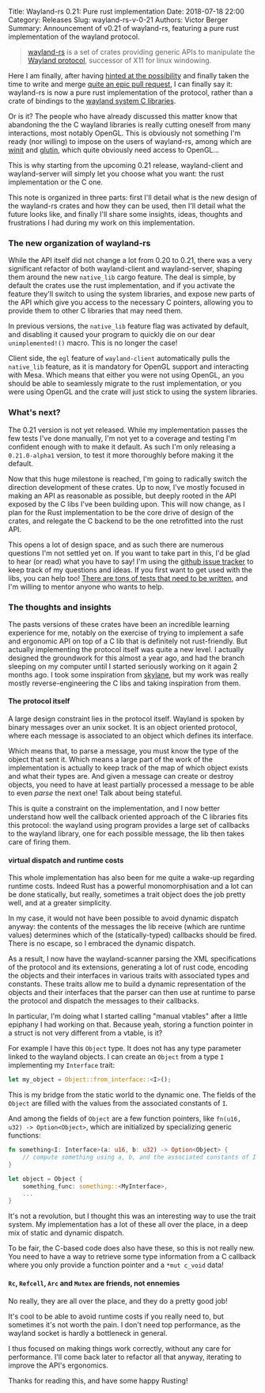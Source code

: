 Title: Wayland-rs 0.21: Pure rust implementation
Date: 2018-07-18 22:00
Category: Releases
Slug: wayland-rs-v-0-21
Authors: Victor Berger
Summary: Announcement of v0.21 of wayland-rs, featuring a pure rust implementation of the wayland protocol.

> [wayland-rs](https://github.com/Smithay/wayland-rs) is a set of crates providing generic APIs to
> manipulate the [Wayland protocol](https://en.wikipedia.org/wiki/Wayland_(display_server_protocol)), 
> successor of X11 for linux windowing.

Here I am finally, after having
[hinted at the possibility](https://github.com/Smithay/wayland-rs/pull/165) and finally taken the
time to write and merge [quite an epic pull request](https://github.com/Smithay/wayland-rs/pull/170),
I can finally say it: wayland-rs is now a pure rust implementation of the protocol, rather than a
crate of bindings to the [wayland system C libraries](https://gitlab.freedesktop.org/wayland/wayland).

Or is it? The people who have already discussed this matter know that abandoning the the C wayland
libraries is really cutting oneself from many interactions, most notably OpenGL. This is obviously not
something I'm ready (nor willing) to impose on the users of wayland-rs, among which are
[winit](https://github.com/tomaka/winit) and [glutin](https://github.com/tomaka/glutin), which quite 
obviously need access to OpenGL...

This is why starting from the upcoming 0.21 release, wayland-client and wayland-server will simply let
you choose what you want: the rust implementation or the C one.

This note is organized in three parts: first I'll detail what is the new design of the wayland-rs 
crates and how they can be used, then I'll detail what the future looks like, and finally I'll share
some insights, ideas, thoughts and frustrations I had during my work on this implementation.

### The new organization of wayland-rs

While the API itself did not change a lot from 0.20 to 0.21, there was a very significant refactor
of both wayland-client and wayland-server, shaping them around the new `native_lib` cargo feature.
The deal is simple, by default the crates use the rust implementation, and if you activate the feature
they'll switch to using the system libraries, and expose new parts of the API which give you access
to the necessary C pointers, allowing you to provide them to other C libraries that may need them.

In previous versions, the `native_lib` feature flag was activated by default, and disabling it caused
your program to quickly die on our dear `unimplemented!()` macro. This is no longer the case!

Client side, the `egl` feature of `wayland-client` automatically pulls the `native_lib` feature, as
it is mandatory for OpenGL support and interacting with Mesa. Which means that either you were not
using OpenGL, an you should be able to seamlessly migrate to the rust implementation, or you were
using OpenGL and the crate will just stick to using the system libraries.

### What's next?

The 0.21 version is not yet released. While my implementation passes the few tests I've done manually,
I'm not yet to a coverage and testing I'm confident enough with to make it default. As such I'm only
releasing a `0.21.0-alpha1` version, to test it more thoroughly before making it the default.

Now that this huge milestone is reached, I'm going to radically switch the direction development of
these crates. Up to now, I've mostly focused in making an API as reasonable as possible, but deeply
rooted in the API exposed by the C libs I've been building upon. This will now change, as I plan for
the Rust implementation to be the core drive of design of the crates, and relegate the C backend to
be the one retrofitted into the rust API.

This opens a lot of design space, and as such there are numerous questions I'm not settled yet on.
If you want to take part in this, I'd be glad to hear (or read) what you have to say! I'm
using the [github issue tracker](https://github.com/Smithay/wayland-rs/issues) to keep track of my
questions and ideas. If you first want to get used with the libs, you can help too!
[There are tons of tests that need to be written](https://github.com/Smithay/wayland-rs/tree/master/tests),
and I'm willing to mentor anyone who wants to help.

### The thoughts and insights

The pasts versions of these crates have been an incredible learning experience for me, notably on
the exercise of trying to implement a safe and ergonomic API on top of a C lib that is definitely not
rust-friendly. But actually implementing the protocol itself was quite a new level. I actually 
designed the groundwork for this almost a year ago, and had the branch sleeping on my computer until
I started seriously working on it again 2 months ago. I took some inspiration from
[skylane](https://github.com/perceptia/skylane), but my work was really mostly reverse-engineering the
C libs and taking inspiration from them.

#### The protocol itself

A large design constraint lies in the protocol itself. Wayland is spoken by binary messages over an
unix socket. It is an object oriented protocol, where each message is associated to an object which
defines its interface.

Which means that, to parse a message, you must know the type of the object that sent it. Which means
a large part of the work of the implementation is actually to keep track of the map of which object
exists and what their types are. And given a message can create or destroy objects, you need to have
at least partially processed a message to be able to even *parse* the next one! Talk about being
stateful.

This is quite a constraint on the implementation, and I now better understand how well the callback
oriented approach of the C libraries fits this protocol: the wayland using program provides a large
set of callbacks to the wayland library, one for each possible message, the lib then takes care of
firing them.

#### virtual dispatch and runtime costs

This whole implementation has also been for me quite a wake-up regarding runtime costs. Indeed
Rust has a powerful monomorphisation and a lot can be done statically, but really, sometimes a
trait object does the job pretty well, and at a greater simplicity.

In my case, it would not have been possible to avoid dynamic dispatch anyway: the contents of the
messages the lib receive (which are runtime values) determines which of the (statically-typed)
callbacks should be fired. There is no escape, so I embraced the dynamic dispatch.

As a result, I now have the wayland-scanner parsing the XML specifications of the protocol and its
extensions, generating a lot of rust code, encoding the objects and their interfaces in various traits
with associated types and constants. These traits allow me to build a dynamic representation of the 
objects and their interfaces that the parser can then use at runtime to parse the protocol and 
dispatch the messages to their callbacks.

In particular, I'm doing what I started calling "manual vtables" after a little epiphany I had 
working on that. Because yeah, storing a function pointer in a struct is not very different from
a vtable, is it?

For example I have this `Object` type. It does not has any type parameter linked to the
wayland objects. I can create an `Object` from a type `I` implementing my `Interface` trait:

```rust
let my_object = Object::from_interface::<I>();
```

This is my bridge from the static world to the dynamic one. The fields of the `Object` are filled
with the values from the associated constants of `I`.

And among the fields of `Object` are a few function pointers, like `fn(u16, u32) -> Option<Object>`,
which are initialized by specializing generic functions:

```rust
fn something<I: Interface>(a: u16, b: u32) -> Option<Object> {
    // compute something using a, b, and the associated constants of I
}

let object = Object {
    something_func: something::<MyInterface>,
    ...
}
```

It's not a revolution, but I thought this was an interesting way to use the trait system. My
implementation has a lot of these all over the place, in a deep mix of static and dynamic
dispatch.

To be fair, the C-based code does also have these, so this is not really new. You need to have
a way to retrieve some type information from a C callback where you only provide a function
pointer and a `*mut c_void` data!

#### `Rc`, `Refcell`, `Arc` and `Mutex` are friends, not ennemies

No really, they are all over the place, and they do a pretty good job!

It's cool to be able to avoid runtime costs if you really need to, but sometimes it's not worth
the pain. I don't need top performance, as the wayland socket is hardly a bottleneck in general.

I thus focused on making things work correctly, without any care for performance. I'll come back
later to refactor all that anyway, iterating to improve the API's ergonomics.

Thanks for reading this, and have some happy Rusting!